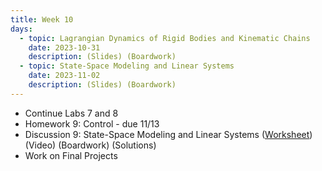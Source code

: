 ```yaml
---
title: Week 10
days:
  - topic: Lagrangian Dynamics of Rigid Bodies and Kinematic Chains
    date: 2023-10-31
    description: (Slides) (Boardwork)
  - topic: State-Space Modeling and Linear Systems
    date: 2023-11-02
    description: (Slides) (Boardwork)
---
```


- Continue Labs 7 and 8
- Homework 9: Control - due 11/13
- Discussion 9: State-Space Modeling and Linear Systems ([Worksheet](./assets/disc/disc9_3D_Lagrangian.pdf)) (Video) (Boardwork) (Solutions)
- Work on Final Projects

<a id="Week11"></a>

